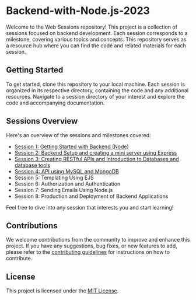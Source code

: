 # Backend-with-Node.js-2023

Welcome to the Web Sessions repository! This project is a collection of sessions focused on backend development. Each session corresponds to a milestone, covering various topics and concepts. This repository serves as a resource hub where you can find the code and related materials for each session.

## Getting Started

To get started, clone this repository to your local machine. Each session is organized in its respective directory, containing the code and any additional resources. Navigate to a session directory of your interest and explore the code and accompanying documentation.

## Sessions Overview

Here's an overview of the sessions and milestones covered:

- [Session 1: Getting Started with Backend (Node)](./Session%201%20-%20Getting%20Started%20with%20Backend%20(Node))
- [Session 2: Backend Setup and creating a mini server using Express](./Session%202%20-%20Backend%20Setup%20and%20creating%20a%20mini%20server%20using%20Express)
- [Session 3: Creating RESTful APIs and Introduction to Databases and database tools](./Session%203%20-%20Creating%20RESTful%20APIs%20and%20Introduction%20to%20Databases%20and%20database%20tools)
- [Session 4: API using MySQL and MongoDB](./Session%204%20-%20API%20using%20MySQL%20and%20MongoDB)
- Session 5: Templating Using EJS
- Session 6: Authorization and Authentication
- Session 7: Sending Emails Using Node.js
- Session 8: Production and Deployment of Backend Applications

Feel free to dive into any session that interests you and start learning!

## Contributions

We welcome contributions from the community to improve and enhance this project. If you have any suggestions, bug fixes, or new features to add, please refer to the [contributing guidelines](CONTRIBUTING.md) for instructions on how to contribute.

## License

This project is licensed under the [MIT License](LICENSE).
